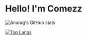 # Hello! I'm Comezz

![Anurag's GitHub stats](https://github-readme-stats.vercel.app/api?username=Comezzz&show_icons=true&theme=tokyonight)

[![Top Langs](https://github-readme-stats.vercel.app/api/top-langs/?username=Comezzz&langs_count=8)](https://github.com/anuraghazra/github-readme-stats)

